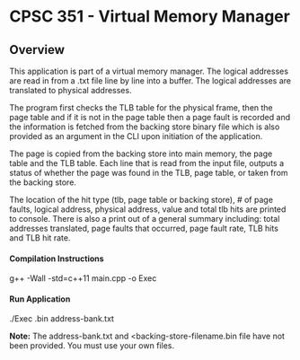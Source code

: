 # CPSC 351 - Virtual Memory Manager

## Overview
This application is part of a virtual memory manager. The logical addresses are read in from a .txt file line by line into a buffer. The logical addresses are translated to physical addresses.

The program first checks the TLB table for the physical frame, then the page table and if it is not in the page table then a page
fault is recorded and the information is fetched from the backing store binary file which is also provided as an argument in the CLI upon initiation of the application.

The page is copied from the backing store into main memory, the page table and the TLB table.
Each line that is read from the input file, outputs a status of whether the page was found in the TLB, page table, or taken from the backing store.

The location of the hit type (tlb, page table or backing store), # of page faults, logical address, physical address, value and total tlb hits are printed to console. There is also a print out of a general summary including: total addresses translated, page faults that occurred, page fault rate, TLB hits and TLB hit rate.

#### Compilation Instructions
g++ -Wall -std=c++11 main.cpp -o Exec

#### Run Application
./Exec <backing-store-filename>\.bin address-bank.txt

**Note:** The address-bank.txt and <backing-store-filename.bin file have not been provided. You must use your own files.
